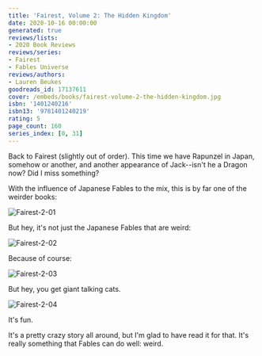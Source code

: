 ```yaml
---
title: 'Fairest, Volume 2: The Hidden Kingdom'
date: 2020-10-16 00:00:00
generated: true
reviews/lists:
- 2020 Book Reviews
reviews/series:
- Fairest
- Fables Universe
reviews/authors:
- Lauren Beukes
goodreads_id: 17137611
cover: /embeds/books/fairest-volume-2-the-hidden-kingdom.jpg
isbn: '1401240216'
isbn13: '9781401240219'
rating: 5
page_count: 160
series_index: [0, 31]
---
```

Back to Fairest (slightly out of order). This time we have Rapunzel in Japan, somehow or another, and another appearance of Jack--isn't he a Dragon now? Did I miss something?  

With the influence of Japanese Fables to the mix, this is by far one of the weirder books:  

<!--more-->

![Fairest-2-01](/embeds/books/attachments/fairest-2-01.jpg)  

But hey, it's not just the Japanese Fables that are weird:  

![Fairest-2-02](/embeds/books/attachments/fairest-2-02.jpg)  

Because of course:  

![Fairest-2-03](/embeds/books/attachments/fairest-2-03.jpg)  

But hey, you get giant talking cats.  

![Fairest-2-04](/embeds/books/attachments/fairest-2-04.jpg)  

It's fun.  

It's a pretty crazy story all around, but I'm glad to have read it for that. It's really something that Fables can do well: weird.
